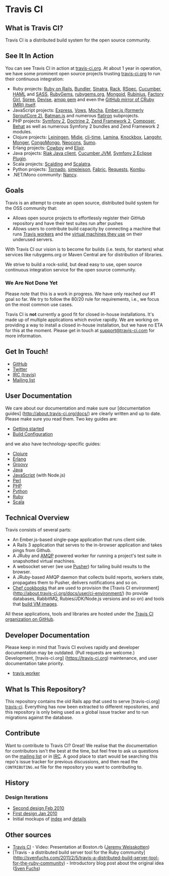 # Travis CI

## What is Travis CI?

Travis CI is a distributed build system for the open source community.


## See It In Action

You can see Travis CI in action at [travis-ci.org][travis-ci]. At about 1 year
in operation, we have some prominent open source projects trusting
[travis-ci.org][travis-ci] to run their continuous integration:

[travis-ci]: https://travis-ci.org

- Ruby projects: [Ruby on Rails](http://travis-ci.org/rails/rails),
  [Bundler](http://travis-ci.org/carlhuda/bundler),
  [Sinatra](http://travis-ci.org/sinatra/sinatra),
  [Rack](http://travis-ci.org/rack/rack),
  [RSpec](http://travis-ci.org/rspec/rspec-core),
  [Cucumber](http://travis-ci.org/cucumber/cucumber),
  [HAML](http://travis-ci.org/nex3/haml)
  and [SASS](http://travis-ci.org/nex3/sass),
  [RubyGems](http://travis-ci.org/rubygems/rubygems),
  [rubygems.org](http://travis-ci.org/rubygems/rubygems.org),
  [Mongoid](http://travis-ci.org/mongoid/mongoid),
  [Rubinius](http://travis-ci.org/rubinius/rubinius),
  [Factory Girl](http://travis-ci.org/thoughtbot/factory_girl),
  [Spree](http://travis-ci.org/spree/spree),
  [Devise](http://travis-ci.org/plataformatec/devise),
  [amqp gem](http://travis-ci.org/ruby-amqp/amqp) and even the
  [GitHub mirror of CRuby (MRI) itself](http://travis-ci.org/ruby/ruby).
- JavaScript projects: [Express](http://travis-ci.org/visionmedia/express),
  [Vows](http://travis-ci.org/cloudhead/vows),
  [Mocha](http://travis-ci.org/visionmedia/mocha),
  [Ember.js (formerly SproutCore 2)](http://travis-ci.org/emberjs/ember.js),
  [Batman.js](http://travis-ci.org/batmanjs/batman) and numerous
  [flatiron](https://github.com/flatiron) subprojects.
- PHP projects: [Symfony 2](http://travis-ci.org/symfony/symfony),
  [Doctrine 2](http://travis-ci.org/doctrine/doctrine2),
  [Zend Framework 2](http://travis-ci.org/zendframework/zf2),
  [Composer](http://travis-ci.org/composer/composer),
  [Behat](http://travis-ci.org/Behat/Behat) as well as numerous Symfony 2
  bundles and Zend Framework 2 modules.
- Clojure projects: [Leiningen](http://travis-ci.org/technomancy/leiningen),
  [Midje](http://travis-ci.org/marick/Midje),
  [clj-time](http://travis-ci.org/seancorfield/clj-time),
  [Lamina](http://travis-ci.org/ztellman/lamina),
  [Knockbox](http://travis-ci.org/reiddraper/knockbox),
  [Langohr](http://travis-ci.org/michaelklishin/langohr),
  [Monger](http://travis-ci.org/michaelklishin/monger),
  [CongoMongo](http://travis-ci.org/seancorfield/congomongo),
  [Neocons](http://travis-ci.org/michaelklishin/neocons),
  [Sumo](http://travis-ci.org/reiddraper/sumo).
- Erlang projects: [Cowboy](http://travis-ci.org/extend/cowboy) and
  [Elixir](http://travis-ci.org/elixir-lang/elixir).
- Java projects:
  [Riak Java client](https://travis-ci.org/basho/riak-java-client/),
  [Cucumber JVM](https://travis-ci.org/cucumber/cucumber-jvm/),
  [Symfony 2 Eclipse Plugin](https://travis-ci.org/pulse00/Symfony-2-Eclipse-Plugin).
- Scala projects: [Scalding](https://travis-ci.org/twitter/scalding) and
  [Scalatra](https://travis-ci.org/scalatra/scalatra).
- Python projects: [Tornado](http://travis-ci.org/facebook/tornado),
  [simplejson](http://travis-ci.org/simplejson/simplejson),
  [Fabric](http://travis-ci.org/fabric/fabric),
  [Requests](http://travis-ci.org/kennethreitz/requests),
  [Kombu](http://travis-ci.org/ask/kombu).
- .NET/Mono community: [Nancy](http://travis-ci.org/NancyFx/Nancy).


## Goals

Travis is an attempt to create an open source, distributed build system for the
OSS community that:

- Allows open source projects to effortlessly register their GitHub repository
  and have their test suites run after pushes
- Allows users to contribute build capacity by connecting a machine that runs
  [Travis workers](https://github.com/travis-ci/travis-worker) and the [virtual
  machines they use](https://github.com/travis-ci/travis-boxes) on their
  underused servers.

With Travis CI our vision is to become for builds (i.e. tests, for starters)
what services like rubygems.org or Maven Central are for distribution of
libraries.

We strive to build a rock-solid, but dead easy to use, open source continuous
integration service for the open source community.


### We Are Not Done Yet

Please note that this is a work in progress. We have only reached our #1 goal so
far. We try to follow the 80/20 rule for requirements, i.e., we focus on the
most common use cases.

Travis CI is **not** currently a good fit for closed in-house installations.
It's made up of multiple applications which evolve rapidly. We are working on
providing a way to install a closed in-house installation, but we have no ETA
for this at the moment. Please get in touch at <support@travis-ci.com> for more
information.


## Get In Touch!

- [GitHub](https://github.com/travis-ci)
- [Twitter](https://twitter.com/travisci)
- [IRC (travis)][irc]
- [Mailing list][mailing-list]

[irc]: http://webchat.freenode.net?channels=travis&uio=d4
[mailing-list]: http://groups.google.com/group/travis-ci


## User Documentation

We care about our documentation and make sure our [documentation guides]
(http://about.travis-ci.org/docs/) are clearly written and up to date. Please
make sure you read them. Two key guides are:

- [Getting started](http://about.travis-ci.org/docs/user/getting-started)
- [Build Configuration](http://about.travis-ci.org/docs/user/build-configuration)

and we also have technology-specific guides:

- [Clojure](http://about.travis-ci.org/docs/user/languages/clojure/)
- [Erlang](http://about.travis-ci.org/docs/user/languages/erlang/)
- [Groovy](http://about.travis-ci.org/docs/user/languages/groovy/)
- [Java](http://about.travis-ci.org/docs/user/languages/java/)
- [JavaScript](http://about.travis-ci.org/docs/user/languages/javascript-with-nodejs/) (with Node.js)
- [Perl](http://about.travis-ci.org/docs/user/languages/perl/)
- [PHP](http://about.travis-ci.org/docs/user/languages/php/)
- [Python](http://about.travis-ci.org/docs/user/languages/python/)
- [Ruby](http://about.travis-ci.org/docs/user/languages/ruby/)
- [Scala](http://about.travis-ci.org/docs/user/languages/scala/)


## Technical Overview

Travis consists of several parts:

- An Ember.js-based single-page application that runs client side.
- A Rails 3 application that serves to the in-browser application and takes
  pings from Github.
- A JRuby and [AMQP](http://bit.ly/amqp-model-explained) powered worker for
  running a project's test suite in snapshotted virtual machines.
- A websocket server (we use [Pusher](http://pusher.com)) for tailing build
  results to the browser.
- A JRuby-based AMQP daemon that collects build reports, workers state,
  propagates them to Pusher, delivers notifications and so on.
- [Chef cookbooks](https://github.com/travis-ci/travis-cookbooks) that are used
  to provision the [Travis CI environment]
  (http://about.travis-ci.org/docs/user/ci-environment/) (to provide databases,
  RabbitMQ, Rubies/JDK/Node.js versions and so on) and tools that [build VM
  images](https://github.com/travis-ci/travis-boxes).

All these applications, tools and libraries are hosted under the [Travis CI
organization on GitHub](https://github.com/travis-ci).


## Developer Documentation

Please keep in mind that Travis CI evolves rapidly and developer documentation
may be outdated. (Pull requests are welcome.) Development, [travis-ci.org]
(https://travis-ci.org) maintenance, and user documentation take priority.

- [travis worker](https://github.com/travis-ci/travis-worker)


## What Is This Repository?

This repository contains the old Rails app that used to serve [travis-ci.org]
[travis-ci]. Everything has now been extracted to different repositories, and
this repository is only being used as a global issue tracker and to run
migrations against the database.


## Contribute

Want to contribute to Travis CI? Great! We realise that the documentation for
contributors isn't the best at the time, but feel free to ask us questions on
the [mailing list][mailing-list] or in [IRC][irc]. A good place to start would
be searching this repo's issue tracker for previous discussions, and then read the `CONTRIBUTING.md` file for the
repository you want to contributing to.


## History

### Design Iterations

- [Second design Feb 2010](https://github.com/travis-ci/travis-ci/raw/master/docs/designs/travis-design-second-iteration-feb-2010.png)
- [First design Jan 2010](https://github.com/travis-ci/travis-ci/raw/master/docs/designs/travis-design-first-iteration-jan-2010.png)
- Initial mockups of [index](https://github.com/travis-ci/travis-ci/raw/master/docs/mockups/main.png) and [details](https://github.com/travis-ci/travis-ci/raw/master/docs/mockups/build_details.png)


## Other sources

- [Travis CI](http://bostonrb.org/presentations/travis-ci) - Video: Presentation
  at Boston.rb ([Jeremy Weisskotten](https://twitter.com/#!/doctorzaius))
- [Travis - a distributed build server tool for the Ruby community]
  (http://svenfuchs.com/2011/2/5/travis-a-distributed-build-server-tool-for-the-ruby-community) -
  Introductory blog post about the original idea ([Sven
  Fuchs](http://svenfuchs.com))

